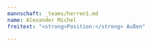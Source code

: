```yaml
---
mannschaft: _teams/herren1.md
name: Alexander Michel
freitext: "<strong>Position:</strong> Außen"

---
```

